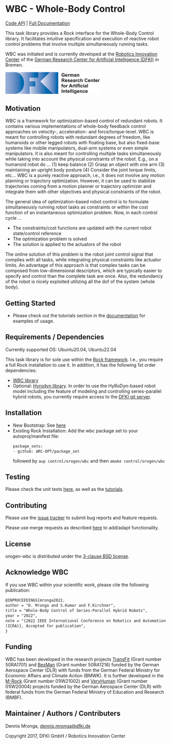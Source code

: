 # WBC - Whole-Body Control

[Code API](https://arc-opt.github.io/orogen-wbc/)  | [Full Documentation](https://arc-opt.github.io/Documentation/)

This task library provides a Rock interface for the Whole-Body Control library. It facilitates intuitive specification and execution of reactive robot control problems that involve multiple simultaneously running tasks. 

WBC was initiated and is currently developed at the [Robotics Innovation Center](http://robotik.dfki-bremen.de/en/startpage.html) of the [German Research Center for Artificial Intelligence (DFKI)](http://www.dfki.de) in Bremen.

<img src="doc/images/DFKI_Logo_e_schrift.jpg" alt="drawing" width="300"/>

## Motivation

WBC is a framework for optimization-based control of redundant robots. It contains various implementations of whole-body feedback control approaches on velocity-, acceleration- and force/torque-level. WBC is meant for controlling robots with redundant degrees of freedom, like humanoids or other legged robots with floating base, but also fixed-base systems like mobile manipulators, dual-arm systems or even simple manipulators. It is also meant for controlling multiple tasks simultaneously while taking into account the physical constraints of the robot. E.g., on a humanoid robot do ... (1) keep balance (2) Grasp an object with one arm (3) maintaining an upright body posture (4) Consider the joint torque limits,  etc... WBC is a purely reactive approach, i.e., it does not involve any motion planning or trajectory optimization. However, it can be used to stabilize trajectories coming from a motion planner or trajectory optimizer and integrate them with other objectives and physical constraints of the robot.


The general idea of optimization-based robot control is to formulate simultaneously running robot tasks as constraints or within the cost function of an instantaneous optimization problem. 
Now, in each control cycle ...

  * The constraints/cost functions are updated with the current robot state/control reference
  * The optimization problem is solved
  * The solution is applied to the actuators of the robot

The online solution of this problem is the robot joint control signal that complies with all tasks, while integrating physical constraints like actuator limits. An advantage of this approach is that complex tasks can be composed from low-dimensional descriptors, which are typically  easier to specify and control than the complete task are once. Also, the redundancy of the robot is nicely exploited utilizing  all the dof of the system (whole body).

## Getting Started

* Please check out the tutorials section in the [documentation](https://arc-opt.github.io/Documentation/) for examples of usage.

## Requirements / Dependencies

Currently supported OS: Ubuntu20.04, Ubuntu22.04

This task library is for sole use within the [Rock framework](https://www.rock-robotics.org/). I.e., you require a full Rock installation to use it. In addition, it has the following 1st order dependencies:

* [WBC library](https://github.com/ARC-OPT/wbc)
* Optional: [Hyrodyn library](https://robotik.dfki-bremen.de/en/research/softwaretools/hyrodyn/). In order to use the HyRoDyn-based robot model including the feature of modeling and controlling series-parallel hybrid robots, you currently require access to the [DFKI git server](https://git.hb.dfki.de/).


## Installation

* New Bootstrap: See [here](https://arc-opt.github.io/Documentation/installation/installation_rock.html)
* Existing Rock Installation: Add the wbc package set to your autoproj/manifest file: 
    ```
    package_sets:
    - github: ARC-OPT/package_set
    ```    
  followed by `aup control/orogen/wbc` and then `amake control/orogen/wbc`

## Testing

Please check the unit tests [here](https://github.com/ARC-OPT/orogen-wbc/tree/master/test), as well as the [tutorials](https://github.com/ARC-OPT/orogen-wbc/tree/master/tutorials/).

## Contributing

Please use the [issue tracker](https://github.com/ARC-OPT/orogen-wbc/issues) to submit bug reports and feature requests.

Please use merge requests as described [here](https://github.com/ARC-OPT/orogen-wbc/blob/master/CONTRIBUTING.md) to add/adapt functionality. 

## License

orogen-wbc is distributed under the [3-clause BSD license](https://opensource.org/licenses/BSD-3-Clause).

## Acknowledge WBC

If you use WBC within your scientific work, please cite the following publication:

```
@INPROCEEDINGS{mronga2022,
author = "D. Mronga and S.Kumar and F.Kirchner",
title = "Whole-Body Control of Series-Parallel Hybrid Robots",
year = "2022",
note = "{2022 IEEE International Conference on Robotics and Automation (ICRA)}, Accepted for publication",
}
```

## Funding

WBC has been developed in the research projects [TransFit](https://robotik.dfki-bremen.de/en/research/projects/transfit/) (Grant number 50RA1701) and [BesMan](https://robotik.dfki-bremen.de/en/research/projects/besman.html) (Grant number 50RA1216) funded by the German Aerospace Center (DLR) with funds from the German	Federal Ministry for Economic Affairs and Climate Action (BMWK). It is further developed in the [M-Rock](https://robotik.dfki-bremen.de/en/research/projects/m-rock/) (Grant number 01IW21002) and [VeryHuman](https://robotik.dfki-bremen.de/en/research/projects/veryhuman/) (Grant number  01IW20004) projects funded by the German Aerospace Center (DLR) with federal funds from the German Federal Ministry of Education and Research (BMBF).

## Maintainer / Authors / Contributers

Dennis Mronga, dennis.mronga@dfki.de

Copyright 2017, DFKI GmbH / Robotics Innovation Center

